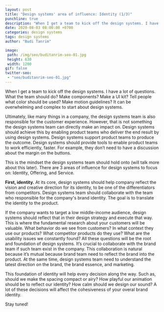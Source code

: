 ```yaml
---
layout: post
title: "Design systems' area of influence: Identity (1/3)"
punchline: true
description: "When I get a team to kick off the design systems. I have a lot of questions. What the team should do? Make components? Make a UI kit? Tell people what color should be used? Make motion guidelines? It can be overwhelming and complex to start about design systems."
date: 2020-08-03 08:00:00 +0700
categories: design systems
tags: design systems
author: "Budi Tanrim"

image:
 path: /img/seo/buditanrim-seo-01.jpg
 height: 630
 width: 1200
gif: false
twitter-seo: 
 - "seo/buditanrim-seo-01.jpg"
---
```


When I get a team to kick off the design systems. I have a lot of questions. What the team should do? Make components? Make a UI kit? Tell people what color should be used? Make motion guidelines? It can be overwhelming and complex to start about design systems.

Ultimately, like many things in a company, the design systems team is also responsible for the customer experience. However, that is not something the design systems team can directly make an impact on. Design systems should achieve this by enabling product teams who deliver the end result by using design systems. Design systems support product teams to produce the outcome. Design systems should provide tools to enable product teams to work efficiently, faster. For example, they don’t need to have a discussion about the margin on the buttons. 

This is the mindset the design systems team should hold onto (will talk more about this later). There are 3 areas of influence for design systems to focus on: Identity, Offering, and Service.

**First, identity.**
At its core, design systems should help company reflect the vision and creative direction for its identity, to be one of the differentiators from competitors. Design systems team should collaborate with the team who responsible for the company's brand identity. The goal is to translate the identity to the product.

If the company wants to target a low middle-income audience, design systems should reflect that in their design strategy and execute that way. This is where the fundamental research about your customers will be valuable. What behavior do we see from customers? In what context they use our products? What competitor products do they use? What are the usability issues we constantly found? All these questions will be the root and foundation of design systems. It’s crucial to collaborate with the brand team if such team exist in the company. This collaboration is natural because it’s mutual because brand team need to reflect the brand into the product. At the same time, design systems team need to understand the latest direction on the brand, the brand essence, and marketing.

This foundation of identity will help every decision along the way. Such as, should we make the spacing compact or airy? How playful our animation should be to reflect our identity? How calm should we design our sound? A lot of these decisions will affect the cohesiveness of your overal brand identity.

Stay tuned!

